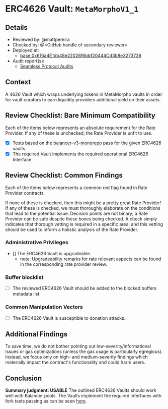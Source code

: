 # ERC4626 Vault: `MetaMorphoV1_1`

## Details
- Reviewed by: @mattpereira
- Checked by: @\<GitHub handle of secondary reviewer\>
- Deployed at:
    - [base:0x616a4E1db48e22028f6bbf20444Cd3b8e3273738](https://basescan.org/address/0x616a4e1db48e22028f6bbf20444cd3b8e3273738#code)
- Audit report(s):
    - [Seamless Protocol Audits](https://github.com/seamless-protocol/audits)

## Context
A 4626 Vault which wraps underlying tokens in MetaMorpho vaults in order for vault curators to earn liquidity providers additional yield on their assets.

## Review Checklist: Bare Minimum Compatibility
Each of the items below represents an absolute requirement for the Rate Provider. If any of these is unchecked, the Rate Provider is unfit to use.

- [x] Tests based on the [balancer-v3-monorepo](https://github.com/balancer/balancer-v3-monorepo/tree/main/pkg/vault/test/foundry/fork) pass for the given ERC4626 vaults.
- [x] The required Vault implements the required operational ERC4626 Interface

## Review Checklist: Common Findings
Each of the items below represents a common red flag found in Rate Provider contracts.

If none of these is checked, then this might be a pretty great Rate Provider! If any of these is checked, we must thoroughly elaborate on the conditions that lead to the potential issue. Decision points are not binary; a Rate Provider can be safe despite these boxes being checked. A check simply indicates that thorough vetting is required in a specific area, and this vetting should be used to inform a holistic analysis of the Rate Provider.

### Administrative Privileges
- [] The ERC4626 Vault is upgradeable.
    - note: Upgradeability remarks for rate relevant aspects can be found in the corresponding rate provider review.

### Buffer blocklist
- [ ] The reviewed ERC4626 Vault should be added to the blocked buffers metadata list. 

### Common Manipulation Vectors
- [ ] The ERC4626 Vault is susceptible to donation attacks.

## Additional Findings
To save time, we do not bother pointing out low-severity/informational issues or gas optimizations (unless the gas usage is particularly egregious). Instead, we focus only on high- and medium-severity findings which materially impact the contract's functionality and could harm users.

## Conclusion
**Summary judgment: USABLE**
The outlined ERC4626 Vaults should work well with Balancer pools. The Vaults implement the required interfaces with fork tests passing as can be seen [here](https://github.com/balancer/balancer-v3-erc4626-tests/pull/14).

